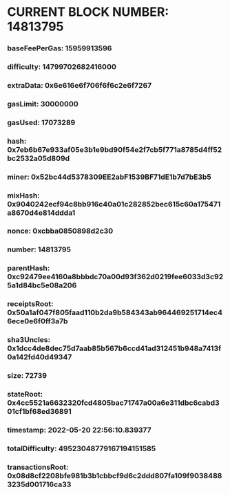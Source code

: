 # CURRENT BLOCK NUMBER: 14813795

### baseFeePerGas: 15959913596
### difficulty: 14799702682416000
### extraData: 0x6e616e6f706f6f6c2e6f7267
### gasLimit: 30000000
### gasUsed: 17073289
### hash: 0x7eb6b67e933af05e3b1e9bd90f54e2f7cb5f771a8785d4ff52bc2532a05d809d
### miner: 0x52bc44d5378309EE2abF1539BF71dE1b7d7bE3b5
### mixHash: 0x9040242ecf94c8bb916c40a01c282852bec615c60a175471a8670d4e814ddda1
### nonce: 0xcbba0850898d2c30
### number: 14813795
### parentHash: 0xc92479ee4160a8bbbdc70a00d93f362d0219fee6033d3c925a1d84bc5e08a206
### receiptsRoot: 0x50a1af047f805faad110b2da9b584343ab964469251714ec46ece0e6f0ff3a7b
### sha3Uncles: 0x1dcc4de8dec75d7aab85b567b6ccd41ad312451b948a7413f0a142fd40d49347
### size: 72739
### stateRoot: 0x4cc5521a6632320fcd4805bac71747a00a6e311dbc6cabd301cf1bf68ed36891
### timestamp: 2022-05-20 22:56:10.839377
### totalDifficulty: 49523048779167194151585
### transactionsRoot: 0x08d8cf2208bfe981b3b1cbbcf9d6c2ddd807fa109f90384883235d001716ca33
